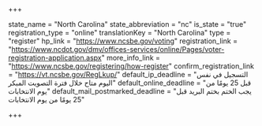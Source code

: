 +++

state_name = "North Carolina"
state_abbreviation = "nc"
is_state = "true"
registration_type = "online"
translationKey = "North Carolina"
type = "register"
hp_link = "https://www.ncsbe.gov/voting"
registration_link = "https://www.ncdot.gov/dmv/offices-services/online/Pages/voter-registration-application.aspx"
more_info_link = "https://www.ncsbe.gov/registering/how-register"
confirm_registration_link = "https://vt.ncsbe.gov/RegLkup/"
default_ip_deadline = "التسجيل في نفس اليوم متاح خلال فترة التصويت المبكر"
default_online_deadline = "قبل 25 يومًا من يوم الانتخابات"
default_mail_postmarked_deadline = "يجب الختم بختم البريد قبل 25 يومًا من يوم الانتخابات"

+++
